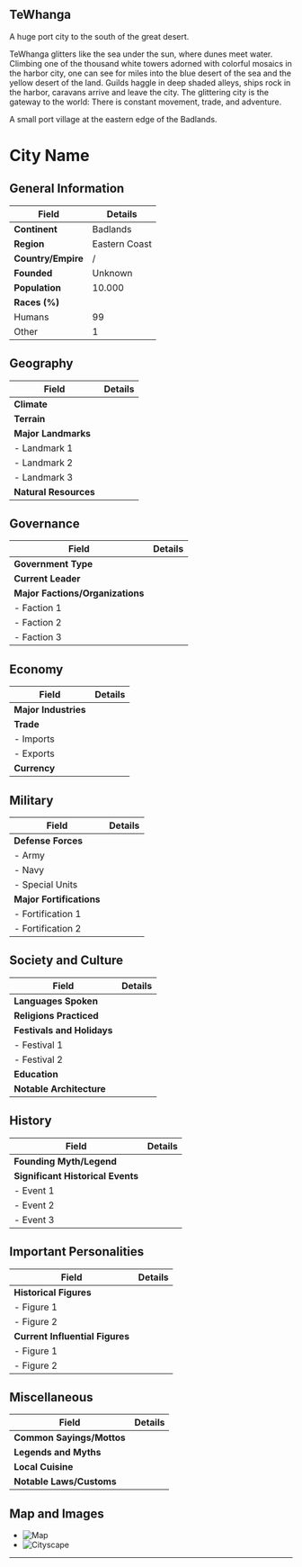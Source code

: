 ## TeWhanga

A huge port city to the south of the great desert.

TeWhanga glitters like the sea under the sun, where dunes meet water. Climbing one of the thousand white towers adorned with colorful mosaics in the harbor city, one can see for miles into the blue desert of the sea and the yellow desert of the land. Guilds haggle in deep shaded alleys, ships rock in the harbor, caravans arrive and leave the city. The glittering city is the gateway to the world: There is constant movement, trade, and adventure.

A small port village at the eastern edge of the Badlands.

# City Name

## General Information

| Field              | Details       |
| ------------------ | ------------- |
| **Continent**      | Badlands      |
| **Region**         | Eastern Coast |
| **Country/Empire** | /             |
| **Founded**        | Unknown       |
| **Population**     | 10.000        |
| **Races (%)**      |               |
| Humans             | 99            |
| Other              | 1             |

## Geography

| Field              | Details                        |
|--------------------|--------------------------------|
| **Climate**        |                                |
| **Terrain**        |                                |
| **Major Landmarks**|                                |
| - Landmark 1       |                                |
| - Landmark 2       |                                |
| - Landmark 3       |                                |
| **Natural Resources** |                            |

## Governance

| Field              | Details                        |
|--------------------|--------------------------------|
| **Government Type**|                                |
| **Current Leader** |                                |
| **Major Factions/Organizations** |                  |
| - Faction 1        |                                |
| - Faction 2        |                                |
| - Faction 3        |                                |

## Economy

| Field              | Details                        |
|--------------------|--------------------------------|
| **Major Industries** |                              |
| **Trade**          |                                |
| - Imports          |                                |
| - Exports          |                                |
| **Currency**       |                                |

## Military

| Field              | Details                        |
|--------------------|--------------------------------|
| **Defense Forces** |                                |
| - Army             |                                |
| - Navy             |                                |
| - Special Units    |                                |
| **Major Fortifications** |                          |
| - Fortification 1  |                                |
| - Fortification 2  |                                |

## Society and Culture

| Field              | Details                        |
|--------------------|--------------------------------|
| **Languages Spoken** |                              |
| **Religions Practiced** |                          |
| **Festivals and Holidays** |                       |
| - Festival 1       |                                |
| - Festival 2       |                                |
| **Education**      |                                |
| **Notable Architecture** |                         |

## History

| Field              | Details                        |
|--------------------|--------------------------------|
| **Founding Myth/Legend** |                         |
| **Significant Historical Events** |                |
| - Event 1          |                                |
| - Event 2          |                                |
| - Event 3          |                                |

## Important Personalities

| Field              | Details                        |
|--------------------|--------------------------------|
| **Historical Figures** |                            |
| - Figure 1         |                                |
| - Figure 2         |                                |
| **Current Influential Figures** |                  |
| - Figure 1         |                                |
| - Figure 2         |                                |

## Miscellaneous

| Field              | Details                        |
|--------------------|--------------------------------|
| **Common Sayings/Mottos** |                        |
| **Legends and Myths** |                             |
| **Local Cuisine**  |                                |
| **Notable Laws/Customs** |                         |

## Map and Images
- ![Map](path/to/map.png)
- ![Cityscape](path/to/cityscape.png)

---
